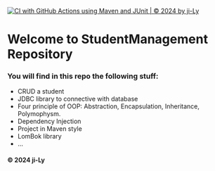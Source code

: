 [![CI with GitHub Actions using Maven and JUnit | © 2024 by ji-Ly](https://github.com/ji-Ly/StudentManagement/actions/workflows/maven.yml/badge.svg)](https://github.com/ji-Ly/StudentManagement/actions/workflows/maven.yml)

# Welcome to StudentManagement Repository
### You will find in this repo the following stuff:
* CRUD a student
* JDBC library to connective with database
* Four principle of OOP: Abstraction, Encapsulation, Inheritance, Polymophysm.
* Dependency Injection
* Project in Maven style
* LomBok library
* ...

#### © 2024 ji-Ly
